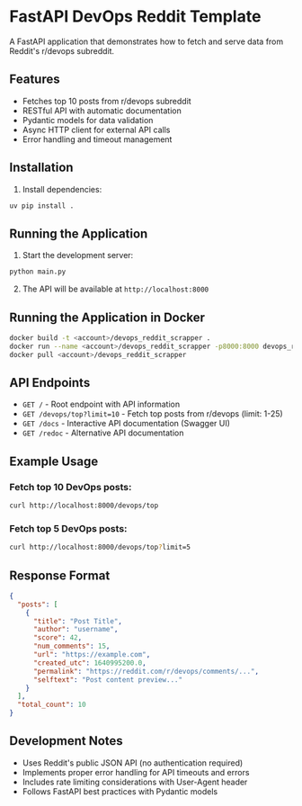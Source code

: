 # FastAPI DevOps Reddit Template

A FastAPI application that demonstrates how to fetch and serve data from Reddit's r/devops subreddit.

## Features

- Fetches top 10 posts from r/devops subreddit
- RESTful API with automatic documentation
- Pydantic models for data validation
- Async HTTP client for external API calls
- Error handling and timeout management

## Installation

1. Install dependencies:
```bash
uv pip install .
```

## Running the Application

1. Start the development server:
```bash
python main.py
```

2. The API will be available at `http://localhost:8000`

## Running the Application in Docker

```bash
docker build -t <account>/devops_reddit_scrapper .
docker run --name <account>/devops_reddit_scrapper -p8000:8000 devops_reddit_scrapper
docker pull <account>/devops_reddit_scrapper
```

## API Endpoints

- `GET /` - Root endpoint with API information
- `GET /devops/top?limit=10` - Fetch top posts from r/devops (limit: 1-25)
- `GET /docs` - Interactive API documentation (Swagger UI)
- `GET /redoc` - Alternative API documentation

## Example Usage

### Fetch top 10 DevOps posts:
```bash
curl http://localhost:8000/devops/top
```

### Fetch top 5 DevOps posts:
```bash
curl http://localhost:8000/devops/top?limit=5
```

## Response Format

```json
{
  "posts": [
    {
      "title": "Post Title",
      "author": "username",
      "score": 42,
      "num_comments": 15,
      "url": "https://example.com",
      "created_utc": 1640995200.0,
      "permalink": "https://reddit.com/r/devops/comments/...",
      "selftext": "Post content preview..."
    }
  ],
  "total_count": 10
}
```

## Development Notes

- Uses Reddit's public JSON API (no authentication required)
- Implements proper error handling for API timeouts and errors
- Includes rate limiting considerations with User-Agent header
- Follows FastAPI best practices with Pydantic models